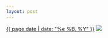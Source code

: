 ```yaml
---
layout: post
---
```


<p>
  <time><a href="/187">{{ page.date | date: "%e %B, %Y" }}</a></time>
  <a href="/187"><img src="{{ site.assets_url }}/187-640.jpg" srcset="{{ site.assets_url }}/187-1280.jpg 1280w, {{ site.assets_url }}/187-960.jpg 960w, {{ site.assets_url }}/187-640.jpg 640w, {{ site.assets_url }}/187-320.jpg 320w" sizes="(min-width: 700px) 50vw, calc(100vw - 2rem)" /></a>
</p>
